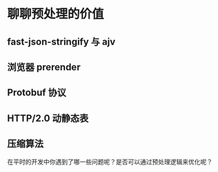 # 聊聊预处理的价值

## fast-json-stringify 与 ajv

## 浏览器 prerender 

## Protobuf 协议

## HTTP/2.0 动静态表

## 压缩算法

在平时的开发中你遇到了哪一些问题呢？是否可以通过预处理逻辑来优化呢？
